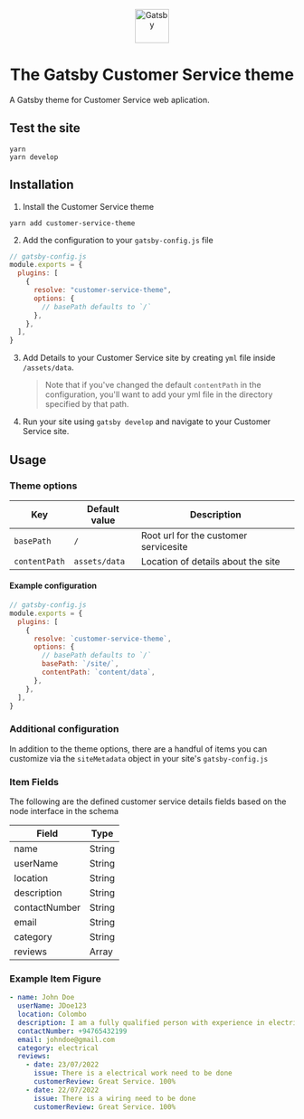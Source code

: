 <p align="center">
  <a href="https://www.gatsbyjs.com">
    <img alt="Gatsby" src="https://www.gatsbyjs.com/Gatsby-Monogram.svg" width="60" />
  </a>
</p>
<h1 align="center">
  The Gatsby Customer Service theme
</h1>

A Gatsby theme for Customer Service web aplication.

## Test the site

```
yarn
yarn develop
```

## Installation

1. Install the Customer Service theme

```shell
yarn add customer-service-theme
```

2. Add the configuration to your `gatsby-config.js` file

```js
// gatsby-config.js
module.exports = {
  plugins: [
    {
      resolve: "customer-service-theme",
      options: {
        // basePath defaults to `/`
      },
    },
  ],
}
```

3. Add Details to your Customer Service site by creating `yml` file inside `/assets/data`.

   > Note that if you've changed the default `contentPath` in the configuration, you'll want to add your yml file in the directory specified by that path.

4. Run your site using `gatsby develop` and navigate to your Customer Service site.

## Usage

### Theme options

| Key           | Default value | Description                           |
| ------------- | ------------- | ------------------------------------- |
| `basePath`    | `/`           | Root url for the customer servicesite |
| `contentPath` | `assets/data` | Location of details about the site    |

#### Example configuration

```js
// gatsby-config.js
module.exports = {
  plugins: [
    {
      resolve: `customer-service-theme`,
      options: {
        // basePath defaults to `/`
        basePath: `/site/`,
        contentPath: `content/data`,
      },
    },
  ],
}
```

### Additional configuration

In addition to the theme options, there are a handful of items you can customize via the `siteMetadata` object in your site's `gatsby-config.js`

### Item Fields

The following are the defined customer service details fields based on the node interface in the schema

| Field         | Type   |
| ------------- | ------ |
| name          | String |
| userName      | String |
| location      | String |
| description   | String |
| contactNumber | String |
| email         | String |
| category      | String |
| reviews       | Array  |

### Example Item Figure

```yml
- name: John Doe
  userName: JDoe123
  location: Colombo
  description: I am a fully qualified person with experience in electrical working
  contactNumber: +94765432199
  email: johndoe@gmail.com
  category: electrical
  reviews:
    - date: 23/07/2022
      issue: There is a electrical work need to be done
      customerReview: Great Service. 100%
    - date: 22/07/2022
      issue: There is a wiring need to be done
      customerReview: Great Service. 100%
```
